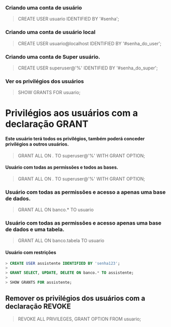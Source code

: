 
### Criando uma conta de usuário
> CREATE USER usuario IDENTIFIED BY '#senha';


### Criando uma conta de usuário local
> CREATE USER usuario@localhost IDENTIFIED BY '#senha_do_user';


### Criando uma conta de Super usuário.
> CREATE USER superuser@'%' IDENTIFIED BY '#senha_do_super';


### Ver os privilégios dos usuários
> SHOW GRANTS FOR usuario;





# Privilégios aos usuários com a declaração GRANT

#### Este usuário terá todos os privilégios, também poderá conceder privilégios a outros usuários.
> GRANT ALL ON *.* TO superuser@'%' WITH GRANT OPTION;


#### Usuário com todas as permissões e todos as bases.
> GRANT ALL ON *.* TO superuser@'%' WITH GRANT OPTION;


### Usuário com todas as permissões e acesso a apenas uma base de dados.
> GRANT ALL ON  banco.* TO usuario 


### Usuário com todas as permissões e acesso apenas uma base de dados e uma tabela.
> GRANT ALL ON  banco.tabela TO usuario 


#### Usuário com restrições 
~~~SQL
> CREATE USER assistente IDENTIFIED BY 'senha123';
>
> GRANT SELECT, UPDATE, DELETE ON banco.* TO assistente;
>
> SHOW GRANTS FOR assistente;
~~~




## Remover os privilégios dos usuários com a declaração REVOKE
> REVOKE ALL PRIVILEGES, GRANT OPTION FROM usuario; 

